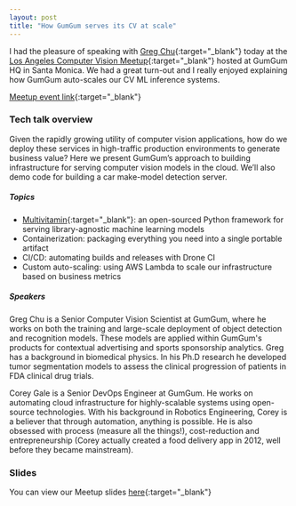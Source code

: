 ```yaml
---
layout: post
title: "How GumGum serves its CV at scale"
---
```


I had the pleasure of speaking with [Greg Chu](https://www.linkedin.com/in/greghchu/){:target="_blank"} today at the [Los Angeles Computer Vision Meetup](https://www.meetup.com/Los-Angeles-Computer-Vision-Meetup/){:target="_blank"} hosted at GumGum HQ in Santa Monica. We had a great turn-out and I really enjoyed explaining how GumGum auto-scales our CV ML inference systems.

[Meetup event link](https://www.meetup.com/Los-Angeles-Computer-Vision-Meetup/events/261362669/){:target="_blank"}

### Tech talk overview

Given the rapidly growing utility of computer vision applications, how do we deploy these services in high-traffic production environments to generate business value? Here we present GumGum’s approach to building infrastructure for serving computer vision models in the cloud. We’ll also demo code for building a car make-model detection server.

##### Topics
- [Multivitamin](https://github.com/gumgum/multivitamin){:target="_blank"}: an open-sourced Python framework for serving library-agnostic machine learning models
- Containerization: packaging everything you need into a single portable artifact
- CI/CD: automating builds and releases with Drone CI
- Custom auto-scaling: using AWS Lambda to scale our infrastructure based on business metrics

##### Speakers
Greg Chu is a Senior Computer Vision Scientist at GumGum, where he works on both the training and large-scale deployment of object detection and recognition models. These models are applied within GumGum's products for contextual advertising and sports sponsorship analytics. Greg has a background in biomedical physics. In his Ph.D research he developed tumor segmentation models to assess the clinical progression of patients in FDA clinical drug trials.

Corey Gale is a Senior DevOps Engineer at GumGum. He works on automating cloud infrastructure for highly-scalable systems using open-source technologies. With his background in Robotics Engineering, Corey is a believer that through automation, anything is possible. He is also obsessed with process (measure all the things!), cost-reduction and entrepreneurship (Corey actually created a food delivery app in 2012, well before they became mainstream).

### Slides

You can view our Meetup slides [here](https://docs.google.com/presentation/d/17_DKAC5aoz_nzda11cLWS0o0835BHKtW2okgK0xA_Rc/edit?usp=sharing){:target="_blank"}
